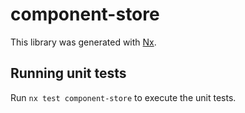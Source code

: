 # component-store

This library was generated with [Nx](https://nx.dev).

## Running unit tests

Run `nx test component-store` to execute the unit tests.

